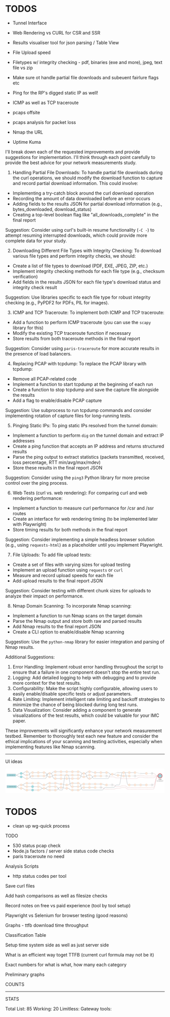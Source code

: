 # TODOS

- Tunnel Interface
- Web Rendering vs CURL for CSR and SSR
- Results visualiser tool for json parsing / Table View
- File Upload speed
- Filetypes w/ integrity checking - pdf, binaries (exe and more), jpeg, text file vs zip
- Make sure ot handle partial file downloads and subeuent fairlure flags etc
- Ping for the RP's digged static IP as well!

- ICMP as well as TCP traceroute
- pcaps offsite
- pcaps analysis for packet loss
- Nmap the URL
- Uptime Kuma


<!-- IN my network measurments testing script here, add a few things.

Let it be able to handle partial file downloads. I am referring to the curl fiel downlaods that happen N times every run! Basically even if here is an rerror you incldue that as an infrimation point in the results, what haooened how muh was downlaoded etc! THis could eman anythgin form having top level boolean flags o additional data points in th final report json! Because theres a hgih changce of being blocked or rate limited and i dont want that to interrup a run. At th every top level also have a flag for allsuccess that means everything went smoothly. 

Instead of downloading just a buffer file, let use download files by type! - Filetypes w/ integrity checking - pdf, binaries (exe and more), jpeg, normal vs zip

DO ICMP as well as TCP traceroute

Remove the pcap librayr and its use! At the start of each run you start tcp dump and then at the end you end it andy ou save that alongisde the results (lets have a flag t keep pcaps on or off)

Ping to the static IP/s that you get after doing dig on the tunnel domain! Keep the results of that too.Also have a structured otput for all the pings! Maybe just the final resultant statsitics like 15 packets transmitted, 15 received, 0% packet loss, time 14020ms
rtt min/avg/max/mdev = 21.684/23.205/28.113/1.709 ms can be parsed!

For the web tests you will do curl vs web rendering of the /csr and /ssr route from the server and compare the timing. Make an interfae for this, forget about th exact implmentation for now (i willl use playwright)

We have N number of file downloads but lets also do filee uploads! I want to see uload speed as well

Lets do an nma of th edomain also! Add that as a CLI tool and do the whole shebag that was doen witht he rest of them (parsed and unparsed) -->


I'll break down each of the requested improvements and provide suggestions for implementation. I'll think through each point carefully to provide the best advice for your network measurements study.

1. Handling Partial File Downloads:
To handle partial file downloads during the curl operations, we should modify the download function to capture and record partial download information. This could involve:

- Implementing a try-catch block around the curl download operation
- Recording the amount of data downloaded before an error occurs
- Adding fields to the results JSON for partial download information (e.g., bytes_downloaded, download_status)
- Creating a top-level boolean flag like "all_downloads_complete" in the final report

Suggestion: Consider using curl's built-in resume functionality (`-C -`) to attempt resuming interrupted downloads, which could provide more complete data for your study.

2. Downloading Different File Types with Integrity Checking:
To download various file types and perform integrity checks, we should:

- Create a list of file types to download (PDF, EXE, JPEG, ZIP, etc.)
- Implement integrity checking methods for each file type (e.g., checksum verification)
- Add fields in the results JSON for each file type's download status and integrity check result

Suggestion: Use libraries specific to each file type for robust integrity checking (e.g., PyPDF2 for PDFs, PIL for images).

3. ICMP and TCP Traceroute:
To implement both ICMP and TCP traceroute:

- Add a function to perform ICMP traceroute (you can use the `scapy` library for this)
- Modify the existing TCP traceroute function if necessary
- Store results from both traceroute methods in the final report

Suggestion: Consider using `paris-traceroute` for more accurate results in the presence of load balancers.

4. Replacing PCAP with tcpdump:
To replace the PCAP library with tcpdump:

- Remove all PCAP-related code
- Implement a function to start tcpdump at the beginning of each run
- Create a function to stop tcpdump and save the capture file alongside the results
- Add a flag to enable/disable PCAP capture

Suggestion: Use subprocess to run tcpdump commands and consider implementing rotation of capture files for long-running tests.

5. Pinging Static IPs:
To ping static IPs resolved from the tunnel domain:

- Implement a function to perform `dig` on the tunnel domain and extract IP addresses
- Create a ping function that accepts an IP address and returns structured results
- Parse the ping output to extract statistics (packets transmitted, received, loss percentage, RTT min/avg/max/mdev)
- Store these results in the final report JSON

Suggestion: Consider using the `ping3` Python library for more precise control over the ping process.

6. Web Tests (curl vs. web rendering):
For comparing curl and web rendering performance:

- Implement a function to measure curl performance for /csr and /ssr routes
- Create an interface for web rendering timing (to be implemented later with Playwright)
- Store timing results for both methods in the final report

Suggestion: Consider implementing a simple headless browser solution (e.g., using `requests-html`) as a placeholder until you implement Playwright.

7. File Uploads:
To add file upload tests:

- Create a set of files with varying sizes for upload testing
- Implement an upload function using `requests` or `curl`
- Measure and record upload speeds for each file
- Add upload results to the final report JSON

Suggestion: Consider testing with different chunk sizes for uploads to analyze their impact on performance.

8. Nmap Domain Scanning:
To incorporate Nmap scanning:

- Implement a function to run Nmap scans on the target domain
- Parse the Nmap output and store both raw and parsed results
- Add Nmap results to the final report JSON
- Create a CLI option to enable/disable Nmap scanning

Suggestion: Use the `python-nmap` library for easier integration and parsing of Nmap results.

Additional Suggestions:
1. Error Handling: Implement robust error handling throughout the script to ensure that a failure in one component doesn't stop the entire test run.
2. Logging: Add detailed logging to help with debugging and to provide more context for the test results.
3. Configurability: Make the script highly configurable, allowing users to easily enable/disable specific tests or adjust parameters.
4. Rate Limiting: Implement intelligent rate limiting and backoff strategies to minimize the chance of being blocked during long test runs.
5. Data Visualization: Consider adding a component to generate visualizations of the test results, which could be valuable for your IMC paper.

These improvements will significantly enhance your network measurement testbed. Remember to thoroughly test each new feature and consider the ethical implications of your scanning and testing activities, especially when implementing features like Nmap scanning.

---
UI ideas

![alt text](image.png)





# TODOS
- clean up wg-quick process


TODO
- 530 status pcap check
- Node.js factors / server side status code checks
- paris traceroute no need

Analysis Scripts 
- http status codes per tool

Save curl files

Add hash comparisons as well as filesize checks

Record notes on free vs paid experience (tool by tool setup)

Playwright vs Selenium for browser testing (good reasons)

Graphs - ttfb download time throughput

Classification Table

Setup time system side as well as just server side

What is an efficient way toget TTFB (current curl formula may not be it)

Exact numbers for what is what, how many each category

Preliminary graphs

COUNTS

---

STATS

Total List: 85
Working: 20
Limitless: 
Gateway tools: